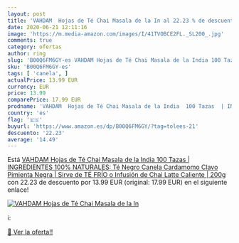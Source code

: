 ```yaml
---
layout: post
title: 'VAHDAM  Hojas de Té Chai Masala de la In al 22.23 % de descuento'
date: 2020-06-21 12:11:16
image: 'https://m.media-amazon.com/images/I/41TVOBCE2FL._SL200_.jpg'
comments: true
category: ofertas
author: ring
slug: 'B00Q6FM6GY-es VAHDAM Hojas de Té Chai Masala de la India 100 Tazas |...'
sku: 'B00Q6FM6GY-es'
tags: [ 'canela', ]
actualPrice: 13.99 EUR
currency: EUR
price: 13.99
comparePrice: 17.99 EUR
prodname: 'VAHDAM  Hojas de Té Chai Masala de la India  100 Tazas  | INGREDIENTES 100% NATURALES: Té Negro  Canela  Cardamomo  Clavo  Pimienta Negra | Sirve de TÉ FRÍO o Infusión de Chai Latte Caliente | 200g'
country: 'es'
flag: '🇪🇸'
buyurl: 'https://www.amazon.es/dp/B00Q6FM6GY/?tag=tolees-21'
descuento: '22.23'
average: '14.49'
---
```


Está [VAHDAM  Hojas de Té Chai Masala de la India  100 Tazas  | INGREDIENTES 100% NATURALES: Té Negro  Canela  Cardamomo  Clavo  Pimienta Negra | Sirve de TÉ FRÍO o Infusión de Chai Latte Caliente | 200g](https://www.amazon.es/dp/B00Q6FM6GY/?tag=tolees-21) con 22.23 de descuento por 13.99 EUR (original: 17.99 EUR) en el siguiente enlace!

[![VAHDAM  Hojas de Té Chai Masala de la In](https://m.media-amazon.com/images/I/41TVOBCE2FL._SL200_.jpg)](https://www.amazon.es/dp/B00Q6FM6GY/?tag=tolees-21)

ℹ️:


[🛒 Ver la oferta!!](https://www.amazon.es/dp/B00Q6FM6GY/?tag=tolees-21)
